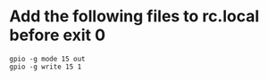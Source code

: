 # Add the following files to rc.local before exit 0

`gpio -g mode 15 out` <br>
`gpio -g write 15 1`